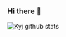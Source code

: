 ### Hi there 👋

<!--
**Kim-YeonJun/Kim-YeonJun** is a ✨ _special_ ✨ repository because its `README.md` (this file) appears on your GitHub profile.

Here are some ideas to get you started:

- 🔭 I’m currently working on ...
- 🌱 I’m currently learning ...
- 👯 I’m looking to collaborate on ...
- 🤔 I’m looking for help with ...
- 💬 Ask me about ...
- 📫 How to reach me: ...
- 😄 Pronouns: ...
- ⚡ Fun fact: ...
-->
![Kyj github stats](https://github-readme-stats.vercel.app/api?username=Kim-YeonJun&show_icons=true&theme=maroongold)
